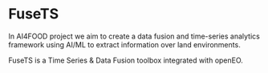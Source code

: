 # FuseTS

In AI4FOOD project we aim to create a data fusion and time-series analytics framework using AI/ML to extract information over land environments.

FuseTS is a Time Series & Data Fusion toolbox integrated with openEO.
